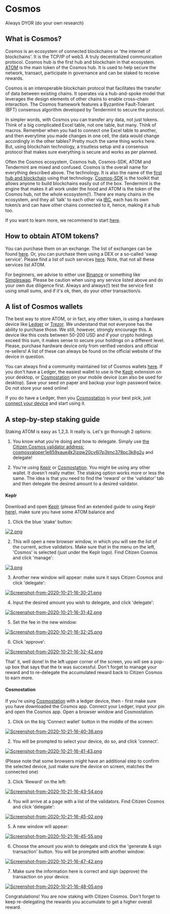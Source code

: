 # Cosmos

Always DYOR (do your own research)

## What is Cosmos?
Cosmos is an ecosystem of connected blockchains or 'the internet of blockchains'. It is the TCP/IP of web3. A truly decentralized communication protocol. Cosmos hub is the first hub and blockchain in that ecosystem. [ATOM](https://www.coingecko.com/en/coins/cosmos) is the main token of the Cosmos hub. It is used to help secure the network, transact, participate in governance and can be staked to receive rewards.

Cosmos is an interoperable blockchain protocol that facilitates the transfer of data between existing chains. It operates via a hub-and-spoke model that leverages the design elements of other chains to enable cross-chain interaction. The Cosmos framework features a Byzantine Fault-Tolerant (BFT) consensus algorithm developed by Tendermint to secure the protocol.

In simpler words, with Cosmos you can transfer any data, not just tokens. Think of a big complicated Excel table, not one table, but many. Think of macros. Remember when you had to connect one Excel table to another, and then everytime you made changes in one cell, the data would change accordingly in the other tables? Pretty much the same thing works here. But, using blockchain technology, a trsutless setup and a consensus protocol that makes sure everything is secure and works as per planned.

Often the Cosmos ecosystem, Cosmos hub, Cosmos-SDK, ATOM and Tendermint are mixed and confused. Cosmos is the overall name for everything described above. The technology. It is also the name of the [first hub and blockchain](https://hub.cosmos.network/master/hub-overview/overview.html) using that technology. [Cosmos-SDK](https://cosmos.network/sdk) is the toolkit that allows anyone to build blockchains easily out of the box. Tendermint is the engine that makes it all work under the hood and ATOM is the token of the Cosmos hub, not the whole ecosystem(!). There are many chains in the ecosystem, and they all 'talk' to each other via [IBC](https://cosmos.network/ibc), each has its own token/s and can have other chains connected to it, hence, making it a hub too.

If you want to learn more, we recommend to start [here](https://cosmos.network/intro).

## How to obtain ATOM tokens?
You can purchase them on an exchange. The list of exchanges can be found [here](https://www.coingecko.com/en/coins/cosmos#markets). Or, you can purchase them using a DEX or a so-called 'swap service'. Please find a list of such services [here](https://github.com/serejandmyself/cryptowiki/blob/master/cryptowiki.md#no-kycaml). Note, that not all these services list ATOM.

For beginners, we advise to either use [Binance](https://www.binance.com/en/trade/ATOM_BTC) or something like [Simpleswap](https://simpleswap.io/). Please be caution when using any service listed above and do your own due diligence first. Always and always(!) test the service first using small sums, and if it's ok, then, do your other transaction/s.

## A list of Cosmos wallets
The best way to store ATOM, or in fact, any other token, is using a hardware device like [Ledger](https://www.ledger.com/) or [Trezor](https://trezor.io/). We understand that not everyone has the ability to purchase those. We still, however, strongly encourage this. A device like this costs between 50-200 USD and if your crypto holdings exceed this sum, it makes sense to secure your holdings on a different level. Please, purchase hardware device only from verified vendors and official re-sellers! A list of these can always be found on the official website of the device in question.

You can always find a community maintained list of Cosmos wallets [here](https://forum.cosmos.network/t/delegators-cosmos-tendermint-guides-wallets-explorers-tools/2168). If you don't have a Ledger, the easiest wallet to use is the [Keplr](https://chrome.google.com/webstore/detail/keplr/dmkamcknogkgcdfhhbddcghachkejeap?hl=en) extension on your desktop, or [Cosmostation](https://play.google.com/store/apps/details?id=wannabit.io.cosmostaion) on your mobile device (can also be used for desktop). Save your seed on paper and backup your login password twice. Do not store your seed online!

If you do have a Ledger, then you [Cosmostation](https://www.cosmostation.io/) is your best pick, just [connect your device](https://wallet.cosmostation.io/) and start using it.

## A step-by-step staking guide
Staking ATOM is easy as 1,2,3. It really is. Let's go thorough 2 options:

1) You know what you're doing and how to delegate. Simply use [the Citizen Cosmos validator address: cosmosvaloper1e859xaue4k2jzqw20cv6l7p3tmc378pc3k8g2u](https://www.mintscan.io/cosmos/validators/cosmosvaloper1e859xaue4k2jzqw20cv6l7p3tmc378pc3k8g2u) and delegate!

2) You're using [Keplr](https://github.com/citizen-cosmos/Staking/blob/main/Cosmos.md#keplr) or [Cosmostation](https://github.com/citizen-cosmos/Staking/blob/main/Cosmos.md#cosmostation). You might be using any other wallet. It doesn't really matter. The staking option works more or less the same. The idea is that you need to find the 'reward' or the 'validator' tab and then delegate the desired amount to a desired validator.

#### Keplr
Download and open [Keplr](https://chrome.google.com/webstore/detail/keplr/dmkamcknogkgcdfhhbddcghachkejeap) (please find an extended guide to using Keplr [here](https://medium.com/@catdotfish/how-to-use-keplr-wallet-40afc80907f6)), make sure you have some ATOM balance and

1) Click the blue 'stake' button:

[![2.png](https://i.postimg.cc/ry1sL6Sn/2.png)](https://postimg.cc/fkbDxrqm)

2) This will open a new browser window, in which you will see the list of the current, active validators. Make sure that in the menu on the left, 'Cosmos' is selected (just under the Keplr logo). Find Citizen Cosmos and click 'manage':

[![3.png](https://i.postimg.cc/CKyhBm0r/3.png)](https://postimg.cc/xXRDBGcL)

3) Another new window will appear: make sure it says Citizen Cosmos and click 'delegate':

[![Screenshot-from-2020-10-21-16-30-21.png](https://i.postimg.cc/8CPxKvTB/Screenshot-from-2020-10-21-16-30-21.png)](https://postimg.cc/ZW2f0CBC)

4) Input the desired amount you wish to delegate, and click 'delegate':

[![Screenshot-from-2020-10-21-16-31-42.png](https://i.postimg.cc/26PkNG6f/Screenshot-from-2020-10-21-16-31-42.png)](https://postimg.cc/5YSdwwLP)

5) Set the fee in the new window:

[![Screenshot-from-2020-10-21-16-32-25.png](https://i.postimg.cc/gjFWT0Sz/Screenshot-from-2020-10-21-16-32-25.png)](https://postimg.cc/475qKXRq)

6) Click 'approve':

[![Screenshot-from-2020-10-21-16-32-42.png](https://i.postimg.cc/3xSHH1Sb/Screenshot-from-2020-10-21-16-32-42.png)](https://postimg.cc/XrCPff0w)

That' it, well done! In the left upper corner of the screen, you will see a pop-up box that says that the tx was successful. Don't forget to manage your reward and to re-delegate the accumulated reward back to Citizen Cosmos to earn more.

#### Cosmostation
If you're using [Cosmostation](https://wallet.cosmostation.io/) with a ledger device, then - first make sure you have downloaded the Cosmos app. Connect your Ledger, input your pin and open the Cosmos app. Open a browser window and Cosmostation.

1) Click on the big 'Connect wallet' button in the middle of the screen:

[![Screenshot-from-2020-10-21-16-40-36.png](https://i.postimg.cc/XYV5pfKb/Screenshot-from-2020-10-21-16-40-36.png)](https://postimg.cc/ykbxGSrQ)

2) You will be prompted to select your device, do so, and click 'connect'.

[![Screenshot-from-2020-10-21-16-41-43.png](https://i.postimg.cc/Bv3Jqp2T/Screenshot-from-2020-10-21-16-41-43.png)](https://postimg.cc/G4XWKk7t)

(Please note that some browsers might have an additional step to confirm the selected device, just make sure the device on screen, matches the connected one)

3) Click 'Reward' on the left:

[![Screenshot-from-2020-10-21-16-43-54.png](https://i.postimg.cc/PrZxTPBk/Screenshot-from-2020-10-21-16-43-54.png)](https://postimg.cc/crxZc4xD)

4) You will arrive at a page with a list of the validators. Find Citizen Cosmos and click 'delegate':

[![Screenshot-from-2020-10-21-16-45-02.png](https://i.postimg.cc/x1591H5B/Screenshot-from-2020-10-21-16-45-02.png)](https://postimg.cc/FYYMPY2x)

5) A new window will appear:

[![Screenshot-from-2020-10-21-16-45-55.png](https://i.postimg.cc/QCG2bxSp/Screenshot-from-2020-10-21-16-45-55.png)](https://postimg.cc/cghk1WpH)

6) Choose the amount you wish to delegate and click the 'generate & sign transaction' button. You will be prompted with another window:

[![Screenshot-from-2020-10-21-16-47-42.png](https://i.postimg.cc/vBWqG7LV/Screenshot-from-2020-10-21-16-47-42.png)](https://postimg.cc/R6ZQRHYS)

7) Make sure the information here is correct and sign (approve) the transaction on your device.

[![Screenshot-from-2020-10-21-16-48-05.png](https://i.postimg.cc/3R7jCsmk/Screenshot-from-2020-10-21-16-48-05.png)](https://postimg.cc/Z97yJDfm)

Congratulations! You are now staking with Citizen Cosmos. Don't forget to keep re-delegating the rewards you accumulate to get a higher overall reward.

